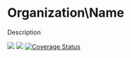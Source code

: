 # Organization\Name
Description

[![](https://github.com/organization/name/workflows/PHPUnit/badge.svg)](https://github.com/organization/name/actions/workflows/test.yml)
[![](https://github.com/organization/name/workflows/PHPStan/badge.svg)](https://github.com/organization/name/actions/workflows/analyze.yml)
[![Coverage Status](https://coveralls.io/repos/github/organization/name/badge.svg?branch=develop)](https://coveralls.io/github/organization/name?branch=develop)

